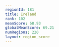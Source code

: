 ```yaml
---
regionId: 181
title: Ireland
rank: 102
meanScore: 68.93
globalMeanScore: 69.21
numRegions: 220
layout: region_score
---
```

